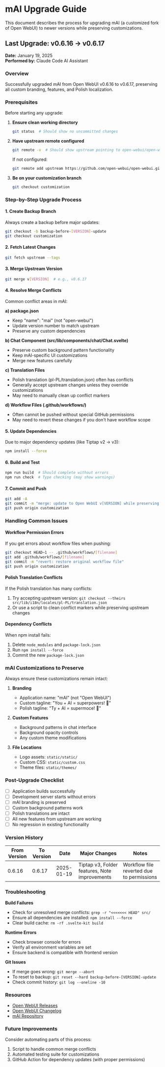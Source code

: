 # mAI Upgrade Guide

This document describes the process for upgrading mAI (a customized fork of Open WebUI) to newer versions while preserving customizations.

## Last Upgrade: v0.6.16 → v0.6.17

**Date:** January 19, 2025  
**Performed by:** Claude Code AI Assistant

### Overview

Successfully upgraded mAI from Open WebUI v0.6.16 to v0.6.17, preserving all custom branding, features, and Polish localization.

### Prerequisites

Before starting any upgrade:

1. **Ensure clean working directory**
   ```bash
   git status  # Should show no uncommitted changes
   ```

2. **Have upstream remote configured**
   ```bash
   git remote -v  # Should show upstream pointing to open-webui/open-webui
   ```
   
   If not configured:
   ```bash
   git remote add upstream https://github.com/open-webui/open-webui.git
   ```

3. **Be on your customization branch**
   ```bash
   git checkout customization
   ```

### Step-by-Step Upgrade Process

#### 1. Create Backup Branch
Always create a backup before major updates:
```bash
git checkout -b backup-before-[VERSION]-update
git checkout customization
```

#### 2. Fetch Latest Changes
```bash
git fetch upstream --tags
```

#### 3. Merge Upstream Version
```bash
git merge v[VERSION]  # e.g., v0.6.17
```

#### 4. Resolve Merge Conflicts

Common conflict areas in mAI:

**a) package.json**
- Keep "name": "mai" (not "open-webui")
- Update version number to match upstream
- Preserve any custom dependencies

**b) Chat Component (src/lib/components/chat/Chat.svelte)**
- Preserve custom background pattern functionality
- Keep mAI-specific UI customizations
- Merge new features carefully

**c) Translation Files**
- Polish translation (pl-PL/translation.json) often has conflicts
- Generally accept upstream changes unless they override customizations
- May need to manually clean up conflict markers

**d) Workflow Files (.github/workflows/)**
- Often cannot be pushed without special GitHub permissions
- May need to revert these changes if you don't have workflow scope

#### 5. Update Dependencies
Due to major dependency updates (like Tiptap v2 → v3):
```bash
npm install --force
```

#### 6. Build and Test
```bash
npm run build  # Should complete without errors
npm run check  # Type checking (may show warnings)
```

#### 7. Commit and Push
```bash
git add -A
git commit -m "merge: update to Open WebUI v[VERSION] while preserving mAI customizations"
git push origin customization
```

### Handling Common Issues

#### Workflow Permission Errors
If you get errors about workflow files when pushing:
```bash
git checkout HEAD~1 -- .github/workflows/[filename]
git add .github/workflows/[filename]
git commit -m "revert: restore original workflow file"
git push origin customization
```

#### Polish Translation Conflicts
If the Polish translation has many conflicts:
1. Try accepting upstream version: `git checkout --theirs src/lib/i18n/locales/pl-PL/translation.json`
2. Or use a script to clean conflict markers while preserving upstream changes

#### Dependency Conflicts
When npm install fails:
1. Delete `node_modules` and `package-lock.json`
2. Run `npm install --force`
3. Commit the new `package-lock.json`

### mAI Customizations to Preserve

Always ensure these customizations remain intact:

1. **Branding**
   - Application name: "mAI" (not "Open WebUI")
   - Custom tagline: "You + AI = superpowers! 🚀"
   - Polish tagline: "Ty + AI = supermoce! 🚀"

2. **Custom Features**
   - Background patterns in chat interface
   - Background opacity controls
   - Any custom theme modifications

3. **File Locations**
   - Logo assets: `static/static/`
   - Custom CSS: `static/custom.css`
   - Theme files: `static/themes/`

### Post-Upgrade Checklist

- [ ] Application builds successfully
- [ ] Development server starts without errors
- [ ] mAI branding is preserved
- [ ] Custom background patterns work
- [ ] Polish translations are intact
- [ ] All new features from upstream are working
- [ ] No regression in existing functionality

### Version History

| From Version | To Version | Date | Major Changes | Notes |
|--------------|------------|------|---------------|-------|
| 0.6.16 | 0.6.17 | 2025-01-19 | Tiptap v3, Folder features, Note improvements | Workflow file reverted due to permissions |

### Troubleshooting

**Build Failures**
- Check for unresolved merge conflicts: `grep -r "<<<<<<< HEAD" src/`
- Ensure all dependencies are installed: `npm install --force`
- Clear build cache: `rm -rf .svelte-kit build`

**Runtime Errors**
- Check browser console for errors
- Verify all environment variables are set
- Ensure backend is compatible with frontend version

**Git Issues**
- If merge goes wrong: `git merge --abort`
- To reset to backup: `git reset --hard backup-before-[VERSION]-update`
- Check commit history: `git log --oneline -10`

### Resources

- [Open WebUI Releases](https://github.com/open-webui/open-webui/releases)
- [Open WebUI Changelog](https://github.com/open-webui/open-webui/blob/main/CHANGELOG.md)
- [mAI Repository](https://github.com/pilpat/mAI)

### Future Improvements

Consider automating parts of this process:
1. Script to handle common merge conflicts
2. Automated testing suite for customizations
3. GitHub Action for dependency updates (with proper permissions)